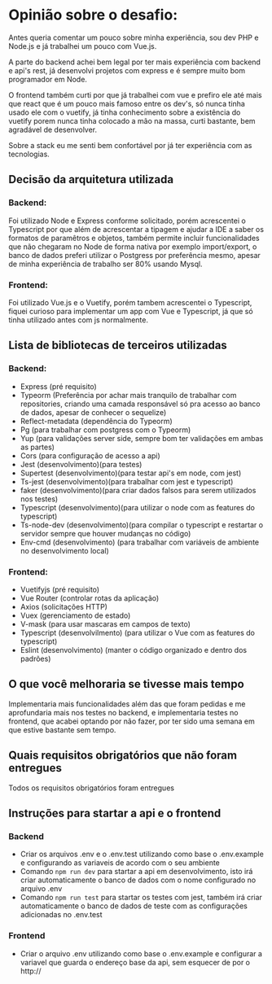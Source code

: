 # Opinião sobre o desafio:

Antes queria comentar um pouco sobre minha experiência, sou dev PHP e Node.js e já trabalhei um pouco com Vue.js.

A parte do backend achei bem legal por ter mais experiência com backend e api's rest,
já desenvolvi projetos com express e é sempre muito bom programador em Node.

O frontend também curti por que já trabalhei com vue e prefiro ele até mais que react que é um pouco mais famoso entre os dev's, só nunca tinha usado ele com o vuetify, já tinha conhecimento sobre a existência do vuetify porem nunca tinha colocado a mão na massa, curti bastante, bem agradável de desenvolver.

Sobre a stack eu me senti bem confortável por já ter experiência com as tecnologias.

## Decisão da arquitetura utilizada

### Backend:

Foi utilizado Node e Express conforme solicitado, porém acrescentei o Typescript por que além de acrescentar a tipagem e ajudar a IDE a saber os formatos de paramêtros e objetos, também permite incluir funcionalidades que não chegaram no Node de forma nativa por exemplo import/export, o banco de dados preferi utilizar o Postgress por preferência mesmo, apesar de minha experiência de trabalho ser 80% usando Mysql.

### Frontend:

Foi utilizado Vue.js e o Vuetify, porém tambem acrescentei o Typescript, fiquei curioso para implementar um app com Vue e Typescript, já que só tinha utilizado antes com js normalmente.

## Lista de bibliotecas de terceiros utilizadas

### Backend:

- Express (pré requisito)
- Typeorm (Preferência por achar mais tranquilo de trabalhar com repositories, criando uma camada responsável só pra acesso ao banco de dados, apesar de conhecer o sequelize)
- Reflect-metadata (dependência do Typeorm)
- Pg (para trabalhar com postgress com o Typeorm)
- Yup (para validações server side, sempre bom ter validações em ambas as partes)
- Cors (para configuração de acesso a api)
- Jest (desenvolvimento)(para testes)
- Supertest (desenvolvimento)(para testar api's em node, com jest)
- Ts-jest (desenvolvimento)(para trabalhar com jest e typescript)
- faker (desenvolvimento)(para criar dados falsos para serem utilizados nos testes)
- Typescript (desenvolvimento)(para utilizar o node com as features do typescript)
- Ts-node-dev (desenvolvimento)(para compilar o typescript e restartar o servidor sempre que houver mudanças no código)
- Env-cmd (desenvolvimento) (para trabalhar com variáveis de ambiente no desenvolvimento local)

### Frontend:

- Vuetifyjs (pré requisito)
- Vue Router (controlar rotas da aplicação)
- Axios (solicitações HTTP)
- Vuex (gerenciamento de estado)
- V-mask (para usar mascaras em campos de texto)
- Typescript (desenvolvilmento) (para utilizar o Vue com as features do typescript)
- Eslint (desenvolvimento) (manter o código organizado e dentro dos padrões)

## O que você melhoraria se tivesse mais tempo

Implementaria mais funcionalidades além das que foram pedidas e me aprofundaria mais nos testes no backend, e implementaria testes no frontend, que acabei optando por não fazer, por ter sido uma semana em que estive bastante sem tempo.

## Quais requisitos obrigatórios que não foram entregues

Todos os requisitos obrigatórios foram entregues

## Instruções para startar a api e o frontend

### Backend

- Criar os arquivos .env e o .env.test utilizando como base o .env.example e configurando as variaveis de acordo com o seu ambiente
- Comando `npm run dev` para startar a api em desenvolvimento, isto irá criar automaticamente o banco de dados com o nome configurado no arquivo .env
- Comando `npm run test` para startar os testes com jest, também irá criar automaticamente o banco de dados de teste com as configurações adicionadas no .env.test

### Frontend

- Criar o arquivo .env utilizando como base o .env.example e configurar a variavel que guarda o endereço base da api, sem esquecer de por o http://
